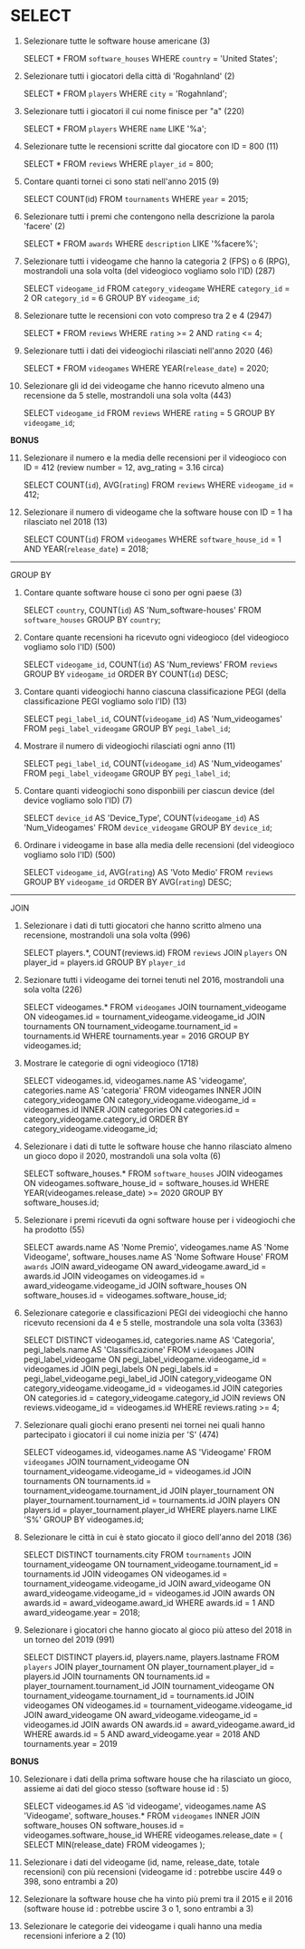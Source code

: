 # SELECT

1) Selezionare tutte le software house americane (3)

   SELECT * FROM `software_houses` WHERE `country` = 'United States'; 

2) Selezionare tutti i giocatori della città di 'Rogahnland' (2)

    SELECT * FROM `players` WHERE `city` = 'Rogahnland'; 

3) Selezionare tutti i giocatori il cui nome finisce per "a" (220)

    SELECT * FROM `players` WHERE `name` LIKE '%a'; 

4) Selezionare tutte le recensioni scritte dal giocatore con ID = 800 (11)

    SELECT * FROM `reviews` WHERE `player_id` = 800; 

5) Contare quanti tornei ci sono stati nell'anno 2015 (9)

    SELECT COUNT(id) FROM `tournaments` WHERE `year` = 2015; 

6) Selezionare tutti i premi che contengono nella descrizione la parola 'facere' (2)

    SELECT * FROM `awards` WHERE `description` LIKE '%facere%'; 

7) Selezionare tutti i videogame che hanno la categoria 2 (FPS) o 6 (RPG), mostrandoli una sola volta (del videogioco vogliamo solo l'ID) (287)

    SELECT `videogame_id` FROM `category_videogame` WHERE `category_id` = 2 OR `category_id` = 6 GROUP BY `videogame_id`; 

8) Selezionare tutte le recensioni con voto compreso tra 2 e 4 (2947)

    SELECT * FROM `reviews` WHERE `rating` >= 2 AND `rating` <= 4; 

9) Selezionare tutti i dati dei videogiochi rilasciati nell'anno 2020 (46)

    SELECT * FROM `videogames` WHERE YEAR(`release_date`) = 2020; 

10) Selezionare gli id dei videogame che hanno ricevuto almeno una recensione da 5 stelle, mostrandoli una sola volta (443)

    SELECT `videogame_id` FROM `reviews` WHERE `rating` = 5 GROUP BY `videogame_id`; 

**BONUS**

11) Selezionare il numero e la media delle recensioni per il videogioco con ID = 412 (review number = 12, avg_rating = 3.16 circa)

    SELECT COUNT(`id`), AVG(`rating`) FROM `reviews` WHERE `videogame_id` = 412; 

12) Selezionare il numero di videogame che la software house con ID = 1 ha rilasciato nel 2018 (13)

    SELECT COUNT(`id`) FROM `videogames` WHERE `software_house_id` = 1 AND YEAR(`release_date`) = 2018; 

-------------------------------------------------------------------------------------------------

GROUP BY

1) Contare quante software house ci sono per ogni paese (3)

    SELECT `country`, COUNT(`id`) AS 'Num_software-houses' FROM `software_houses` GROUP BY `country`; 

2) Contare quante recensioni ha ricevuto ogni videogioco (del videogioco vogliamo solo l'ID) (500)

    SELECT `videogame_id`, COUNT(`id`) AS 'Num_reviews' FROM `reviews` GROUP BY `videogame_id` ORDER BY COUNT(`id`) DESC; 

3) Contare quanti videogiochi hanno ciascuna classificazione PEGI (della classificazione PEGI vogliamo solo l'ID) (13)

    SELECT `pegi_label_id`, COUNT(`videogame_id`) AS 'Num_videogames' FROM `pegi_label_videogame` GROUP BY `pegi_label_id`; 

4) Mostrare il numero di videogiochi rilasciati ogni anno (11)

    SELECT `pegi_label_id`, COUNT(`videogame_id`) AS 'Num_videogames' FROM `pegi_label_videogame` GROUP BY `pegi_label_id`; 

5) Contare quanti videogiochi sono disponbiili per ciascun device (del device vogliamo solo l'ID) (7)

    SELECT `device_id` AS 'Device_Type', COUNT(`videogame_id`) AS 'Num_Videogames' FROM `device_videogame` GROUP BY `device_id`; 

6) Ordinare i videogame in base alla media delle recensioni (del videogioco vogliamo solo l'ID) (500)

    SELECT `videogame_id`, AVG(`rating`) AS 'Voto Medio' FROM `reviews` GROUP BY `videogame_id` ORDER BY AVG(`rating`) DESC; 

-------------------------------------------------------------------------------------------------

JOIN

1) Selezionare i dati di tutti giocatori che hanno scritto almeno una recensione, mostrandoli una sola volta (996)

    SELECT players.*, COUNT(reviews.id) FROM `reviews` JOIN `players` ON player_id = players.id
    GROUP BY `player_id`

2) Sezionare tutti i videogame dei tornei tenuti nel 2016, mostrandoli una sola volta (226)

    SELECT videogames.* FROM `videogames` JOIN tournament_videogame ON videogames.id = tournament_videogame.videogame_id JOIN tournaments ON tournament_videogame.tournament_id = tournaments.id WHERE tournaments.year = 2016 GROUP BY videogames.id; 

3) Mostrare le categorie di ogni videogioco (1718)

    SELECT videogames.id, videogames.name AS 'videogame', categories.name AS 'categoria' FROM videogames INNER JOIN category_videogame ON category_videogame.videogame_id = videogames.id INNER JOIN categories ON categories.id = category_videogame.category_id ORDER BY category_videogame.videogame_id; 

4) Selezionare i dati di tutte le software house che hanno rilasciato almeno un gioco dopo il 2020, mostrandoli una sola volta (6)

    SELECT software_houses.* FROM `software_houses` JOIN videogames ON videogames.software_house_id = software_houses.id WHERE YEAR(videogames.release_date) >= 2020 GROUP BY software_houses.id; 

5) Selezionare i premi ricevuti da ogni software house per i videogiochi che ha prodotto (55)

    SELECT awards.name AS 'Nome Premio', videogames.name AS 'Nome Videogame', software_houses.name AS 'Nome Software House' 
    FROM `awards` 
    JOIN award_videogame ON award_videogame.award_id = awards.id 
    JOIN videogames on videogames.id = award_videogame.videogame_id 
    JOIN software_houses ON software_houses.id = videogames.software_house_id; 

6) Selezionare categorie e classificazioni PEGI dei videogiochi che hanno ricevuto recensioni da 4 e 5 stelle, mostrandole una sola volta (3363)

    SELECT DISTINCT videogames.id, categories.name AS 'Categoria', pegi_labels.name AS 'Classificazione' 
    FROM `videogames` 
    JOIN pegi_label_videogame ON pegi_label_videogame.videogame_id = videogames.id 
    JOIN pegi_labels ON pegi_labels.id = pegi_label_videogame.pegi_label_id 
    JOIN category_videogame ON category_videogame.videogame_id = videogames.id 
    JOIN categories ON categories.id = category_videogame.category_id 
    JOIN reviews ON reviews.videogame_id = videogames.id 
    WHERE reviews.rating >= 4; 

7) Selezionare quali giochi erano presenti nei tornei nei quali hanno partecipato i giocatori il cui nome inizia per 'S' (474)

    SELECT videogames.id, videogames.name AS 'Videogame' 
    FROM `videogames` 
    JOIN tournament_videogame ON tournament_videogame.videogame_id = videogames.id 
    JOIN tournaments ON tournaments.id = tournament_videogame.tournament_id 
    JOIN player_tournament ON player_tournament.tournament_id = tournaments.id 
    JOIN players ON players.id = player_tournament.player_id 
    WHERE players.name LIKE 'S%' 
    GROUP BY videogames.id; 

8) Selezionare le città in cui è stato giocato il gioco dell'anno del 2018 (36)

    SELECT DISTINCT tournaments.city
    FROM `tournaments` 
    JOIN tournament_videogame ON tournament_videogame.tournament_id = tournaments.id
    JOIN videogames ON videogames.id = tournament_videogame.videogame_id
    JOIN award_videogame ON award_videogame.videogame_id = videogames.id
    JOIN awards ON awards.id = award_videogame.award_id
    WHERE awards.id = 1 AND award_videogame.year = 2018;

9) Selezionare i giocatori che hanno giocato al gioco più atteso del 2018 in un torneo del 2019 (991)

    SELECT DISTINCT players.id, players.name, players.lastname
    FROM `players`
    JOIN player_tournament ON player_tournament.player_id = players.id
    JOIN tournaments ON tournaments.id = player_tournament.tournament_id
    JOIN tournament_videogame ON tournament_videogame.tournament_id = tournaments.id
    JOIN videogames ON videogames.id = tournament_videogame.videogame_id
    JOIN award_videogame ON award_videogame.videogame_id = videogames.id
    JOIN awards ON awards.id = award_videogame.award_id
    WHERE awards.id = 5 AND award_videogame.year = 2018
    AND tournaments.year = 2019

**BONUS**

10) Selezionare i dati della prima software house che ha rilasciato un gioco, assieme ai dati del gioco stesso (software house id : 5)

    SELECT videogames.id AS 'id videogame', videogames.name AS 'Videogame', software_houses.* 
    FROM `videogames` 
    INNER JOIN software_houses ON software_houses.id = videogames.software_house_id 
    WHERE videogames.release_date = ( SELECT MIN(release_date) FROM videogames ); 

11) Selezionare i dati del videogame (id, name, release_date, totale recensioni) con più recensioni (videogame id : potrebbe uscire 449 o 398, sono entrambi a 20)

12) Selezionare la software house che ha vinto più premi tra il 2015 e il 2016 (software house id : potrebbe uscire 3 o 1, sono entrambi a 3)

13) Selezionare le categorie dei videogame i quali hanno una media recensioni inferiore a 2 (10)

